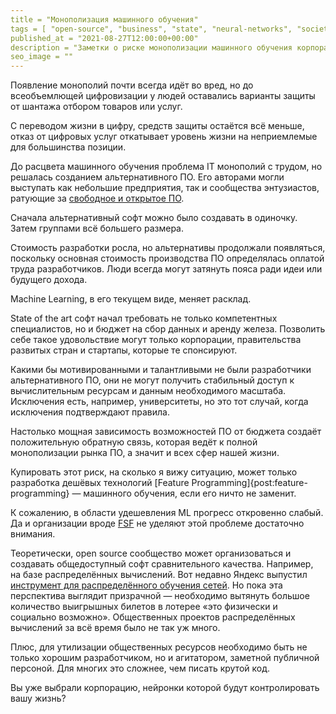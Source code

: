 ```yaml
---
title = "Монополизация машинного обучения"
tags = [ "open-source", "business", "state", "neural-networks", "society", "development", "theory", "futurology", "economics", "interesting"]
published_at = "2021-08-27T12:00:00+00:00"
description = "Заметки о риске монополизации машинного обучения корпорациями и возможных путях купирования проблемы."
seo_image = ""
---
```


Появление монополий почти всегда идёт во вред, но до всеобъемлющей цифровизации у людей оставались варианты защиты от шантажа отбором товаров или услуг.

С переводом жизни в цифру, средств защиты остаётся всё меньше, отказ от цифровых услуг откатывает уровень жизни на неприемлемые для большинства позиции.

До расцвета машинного обучения проблема IT монополий с трудом, но решалась созданием альтернативного ПО. Его авторами могли выступать как небольшие предприятия, так и сообщества энтузиастов, ратующие за [свободное и открытое ПО](https://en.wikipedia.org/wiki/Free_and_open-source_software).

Сначала альтернативный софт можно было создавать в одиночку. Затем группами всё большего размера.

Стоимость разработки росла, но альтернативы продолжали появляться, поскольку основная стоимость производства ПО определялась оплатой труда разработчиков. Люди всегда могут затянуть пояса ради идеи или будущего дохода.

Machine Learning, в его текущем виде, меняет расклад.

<!-- more -->

State of the art софт начал требовать не только компетентных специалистов, но и бюджет на сбор данных и аренду железа. Позволить себе такое удовольствие могут только корпорации, правительства развитых стран и стартапы, которые те спонсируют.

Какими бы мотивированными и талантливыми не были разработчики альтернативного ПО, они не могут получить стабильный доступ к вычислительным ресурсам и данным необходимого масштаба. Исключения есть, например, университеты, но это тот случай, когда исключения подтверждают правила.

Настолько мощная зависимость возможностей ПО от бюджета создаёт положительную обратную связь, которая ведёт к полной монополизации рынка ПО, а значит и всех сфер нашей жизни.

Купировать этот риск, на сколько я вижу ситуацию, может только разработка дешёвых технологий [Feature Programming]{post:feature-programming} — машинного обучения, если его ничто не заменит.

К сожалению, в области удешевления ML прогресс откровенно слабый. Да и организации вроде [FSF](https://en.wikipedia.org/wiki/Free_Software_Foundation) не уделяют этой проблеме достаточно внимания.

Теоретически, open source сообщество может организоваться и создавать общедоступный софт сравнительного качества. Например, на базе распределённых вычислений. Вот недавно Яндекс выпустил [инструмент для распределённого обучения сетей](https://habr.com/ru/company/yandex/blog/574466/). Но пока эта перспектива выглядит призрачной — необходимо вытянуть большое количество выигрышных билетов в лотерее «это физически и социально возможно». Общественных проектов распределённых вычислений за всё время было не так уж много.

Плюс, для утилизации общественных ресурсов необходимо быть не только хорошим разработчиком, но и агитатором, заметной публичной персоной. Для многих это сложнее, чем писать крутой код.

Вы уже выбрали корпорацию, нейронки которой будут контролировать вашу жизнь?
